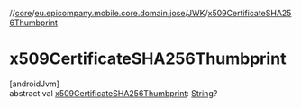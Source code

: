 //[core](../../../index.md)/[eu.epicompany.mobile.core.domain.jose](../index.md)/[JWK](index.md)/[x509CertificateSHA256Thumbprint](x509-certificate-s-h-a256-thumbprint.md)

# x509CertificateSHA256Thumbprint

[androidJvm]\
abstract val [x509CertificateSHA256Thumbprint](x509-certificate-s-h-a256-thumbprint.md): [String](https://kotlinlang.org/api/latest/jvm/stdlib/kotlin/-string/index.html)?
